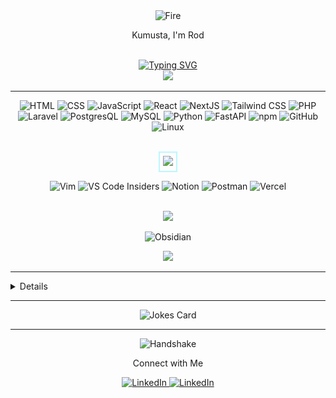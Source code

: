 <!-- 
SOURCE FOR BADGES :  https://dev.to/envoy_/150-badges-for-github-pnk#skills 
also from: wervlad and drkostas
-->

<div align="center"> 
  <!--   <img src="https://i.gifer.com/VhdL.gif" width="50px">  -->
  <img src="https://raw.githubusercontent.com/Tarikul-Islam-Anik/Telegram-Animated-Emojis/main/Animals%20and%20Nature/Fire.webp" alt="Fire" width="25" height="25" />
  
  <br /> 
  
  Kumusta, I'm Rod
</div> 

<br />

<!-- ABOUT ME -->

<div align="center">
  <a href="https://git.io/typing-svg">
    <img src="https://readme-typing-svg.demolab.com?font=Fira+Code&size=23&duration=3000&pause=1000&center=true&vCenter=true&random=true&width=435&lines=Rod+Lester+A.+Moreno;blackmofan;student+for+life;stoic;SWE+enthusiast" alt="Typing SVG" />
  </a>
</div>


<div align="center">
  <a href="https://github.com/BlackMoFan">
    <img src="https://komarev.com/ghpvc/?username=BlackMoFan&color=blue&style=flat)" />
  </a>
</div>

<!-- [![Open Source Love](https://firstcontributions.github.io/open-source-badges/badges/open-source-v1/open-source.png)](https://github.com/firstcontributions/open-source-badges) -->

---

<!-- https://www.iconfinder.com/ -->
<div align="center">
  <img src="https://cdn4.iconfinder.com/data/icons/proglyphs-free/512/HTML5-256.png" alt="HTML" width="60px"/>
  <img src="https://cdn0.iconfinder.com/data/icons/logos-21/40/CSS3-256.png" alt="CSS" width="60px"/>
  <img src="https://cdn1.iconfinder.com/data/icons/ionicons-fill-vol-2/512/logo-javascript-256.png" alt="JavaScript" width="60px"/>
  <img src="https://cdn4.iconfinder.com/data/icons/logos-brands-5/24/react-256.png" alt="React" width="60px"/>
  <img src="https://cdn1.iconfinder.com/data/icons/akar-vol-1/24/nextjs-fill-256.png" alt="NextJS" width="60px"/>
  <img src="https://cdn3.iconfinder.com/data/icons/teenyicons-solid-vol-3/15/tailwind-256.png" alt="Tailwind CSS" width="60px"/>
  <img src="https://cdn4.iconfinder.com/data/icons/logos-brands-5/24/php-256.png" alt="PHP" width="60px"/>
  <img src="https://cdn3.iconfinder.com/data/icons/font-awesome-brands/512/laravel-256.png" alt="Laravel" width="60px"/>
  <img src="https://cdn4.iconfinder.com/data/icons/logos-brands-5/24/postgresql-256.png" alt="PostgresQL" width="60px"/>
  <img src="https://cdn1.iconfinder.com/data/icons/brands-5/512/fi-brands-mysql-256.png" alt="MySQL" width="60px"/>
  <img src="https://cdn4.iconfinder.com/data/icons/logos-brands-5/24/python-512.png" alt="Python" width="60px"/>
  <img src="https://static-00.iconduck.com/assets.00/fastapi-icon-512x512-a7ggfxfw.png" alt="FastAPI" width="60px"/>
  <img src="https://cdn4.iconfinder.com/data/icons/logos-brands-5/24/npm-256.png" alt="npm" width="60px"/>
  <img src="https://cdn.iconscout.com/icon/free/png-256/github-1521500-1288242.png" alt="GitHub" width="60px"/>
  <img src="https://cdn4.iconfinder.com/data/icons/logos-brands-5/24/linux-256.png" alt="Linux" width="60px"/>

  <br />
  <br />
  <p align="center">
    <div style="border: 2px solid #BCF7FF; display: inline-block; padding: 5px;">
      <img src="https://img.shields.io/badge/Languages_%26_Technologies_I_have_used-000000?style=flat">
    </div>

  </p>

</div>


<div align="center">
  <img src="https://cdn4.iconfinder.com/data/icons/logos-brands-5/24/vim-256.png" alt="Vim" width="60px"/>
  <img src="https://cdn4.iconfinder.com/data/icons/logos-brands-8/32/vs_code-256.png" alt="VS Code Insiders" width="60px"/>
  <img src="https://cdn1.iconfinder.com/data/icons/radix/15/notion-logo-512.png" alt="Notion" width="60px"/>
  <img src="https://cdn4.iconfinder.com/data/icons/logos-brands-5/24/postman-512.png" alt="Postman" width="60px"/>
  <img src="https://cdn1.iconfinder.com/data/icons/ionicons-fill-vol-2/512/logo-vercel-256.png" alt="Vercel" width="60px"/>

  <br />
  <br />
  <p align="center"><img src="https://img.shields.io/badge/Tools_I_have_used-000000?style=flat"></p>
</div>


<div align="center">
  
  ![Obsidian](https://img.shields.io/badge/Obsidian-%23483699.svg?style=for-the-badge&logo=obsidian&logoColor=white)
  
  <p align="center"><img src="https://img.shields.io/badge/Mind_mapping-000000?style=flat"></p>
</div>

---

<details>
  
<!-- GITHUB STATS -->
<!-- #### My Github Stats
| <a href="https://github.com/anuraghazra/github-readme-stats"><img align="center" src="https://github-readme-stats.vercel.app/api/top-langs/?username=BlackMoFan&exclude_repo=BlackMoFan.github.io&layout=compact&theme=dark&hide_border=true" alt="Black Mo Fan's Most Used Languages" width="400" height="220"/></a> | <img align="center" alt="GIF" src="code.gif?raw=true" width="400" height="220" /> |
| ------------- | ------------- | -->

 
<!--  #### My Github Stats
| ![](https://github-readme-stats.vercel.app/api/top-langs/?username=blackmofan&layout=compact&theme=tokyonight&langs_count=10) | <img align="center" alt="GIF" src="code.gif?raw=true" width="400" height="220" /> |
| ------------- | ------------- |

<!-- | <a href="https://github.com/anuraghazra/github-readme-stats"><img align="center" src="https://github-readme-stats.vercel.app/api?username=BlackMoFan&show_icons=true&include_all_commits=true&theme=dark&hide_border=true" alt="Black Mo Fan's github stats" /></a> | <a href="https://git.io/streak-stats"><img align="center" src="https://github-readme-streak-stats.herokuapp.com?user=BlackMoFan&theme=dark&hide_border=true&date_format=j%2Fn%5B%2FY%5D" alt="Black Mo Fan's streak" /></a> |
| ------------- | ------------- |
  
| ![](https://github-readme-stats.vercel.app/api?username=blackmofan&&show_icons=true&title_color=ffffff&icon_color=bb2acf&text_color=daf7dc&bg_color=151515) | <a href="https://git.io/streak-stats"><img align="center" src="https://github-readme-streak-stats.herokuapp.com?user=BlackMoFan&theme=dark&hide_border=true&date_format=j%2Fn%5B%2FY%5D" alt="Black Mo Fan's streak" /></a> |
| ------------- | ------------- | -->

## 📊 GitHub Stats 

<div align="center">
  <a href="https://github.com/ryo-ma/github-profile-trophy"><img alt="blackmofan's Github Stats" src="https://github-profile-trophy.vercel.app/?username=blackmofan&theme=onedark&row=1" width="800px"/></a>
  <br/>
  <img src="https://github-readme-stats.vercel.app/api/top-langs?username=blackmofan&show_icons=true&locale=en&layout=compact&theme=onedark" alt="blackmofan" width="400px"/>
  <img src="https://github-readme-streak-stats.herokuapp.com/?user=blackmofan&theme=onedark" alt="blackmofan" width="400px"/>
  <br/>
</div>


<div align="center">
  <picture>
    <source
      media="(prefers-color-scheme: dark)"
      srcset="https://raw.githubusercontent.com/platane/snk/output/github-contribution-grid-snake-dark.svg"
    />
    <source
      media="(prefers-color-scheme: light)"
      srcset="https://raw.githubusercontent.com/platane/snk/output/github-contribution-grid-snake.svg"
    />
    <img
      alt="github contribution grid snake animation"
      src="https://raw.githubusercontent.com/platane/snk/output/github-contribution-grid-snake.svg"
    />
  </picture>
</div>
  
</details>

---


<div align="center"> <img src="https://readme-jokes.vercel.app/api" alt="Jokes Card" /> </div>

---


<div align="center">
    <img src="https://raw.githubusercontent.com/Tarikul-Islam-Anik/Animated-Fluent-Emojis/master/Emojis/Hand%20gestures/Handshake.png" alt="Handshake" width="50" height="50">
    <p>Connect with Me</p>
</div>


<div align="center">
  <a href="mailto:rodlester.moreno23@gmail.com">
      <img src="https://img.shields.io/badge/Gmail-D14836?style=flat-square&logo=linkedin" alt="LinkedIn">
  </a>
  
  <a href="https://www.linkedin.com/in/rod-lester-m-75a092208/">
      <img src="https://img.shields.io/badge/LinkedIn-blue?style=flat-square&logo=linkedin" alt="LinkedIn">
  </a>
</div>

<!---
BlackMoFan/BlackMoFan is a ✨ special ✨ repository because its `README.md` (this file) appears on your GitHub profile.
You can click the Preview link to take a look at your changes.
--->
